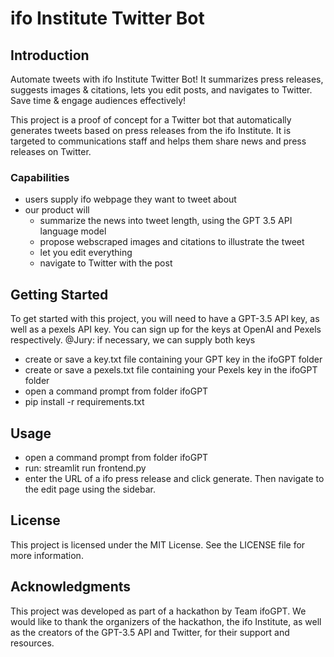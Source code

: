# ifo Institute Twitter Bot

## Introduction
Automate tweets with ifo Institute Twitter Bot! It summarizes press releases, suggests images & citations, lets you edit posts, and navigates to Twitter. Save time & engage audiences effectively!

This project is a proof of concept for a Twitter bot that automatically generates tweets based on press releases from the ifo Institute. It is targeted to communications staff and helps them share news and press releases on Twitter.

### Capabilities
- users supply ifo webpage they want to tweet about
- our product will
  - summarize the news into tweet length, using the GPT 3.5 API language model
  - propose webscraped images and citations to illustrate the tweet
  - let you edit everything
  - navigate to Twitter with the post


## Getting Started
To get started with this project, you will need to have a GPT-3.5 API key, as well as a pexels API key. You can sign up for the keys at OpenAI and Pexels respectively.
@Jury: if necessary, we can supply both keys 

- create or save a key.txt file containing your GPT key in the ifoGPT folder
- create or save a pexels.txt file containing your Pexels key in the ifoGPT folder
- open a command prompt from folder ifoGPT
- pip install -r requirements.txt


## Usage
- open a command prompt from folder ifoGPT
- run: streamlit run frontend.py
- enter the URL of a ifo press release and click generate. Then navigate to the edit page using the sidebar.

## License
This project is licensed under the MIT License. See the LICENSE file for more information.

## Acknowledgments
This project was developed as part of a hackathon by Team ifoGPT. We would like to thank the organizers of the hackathon, the ifo Institute, as well as the creators of the GPT-3.5 API and Twitter, for their support and resources.
